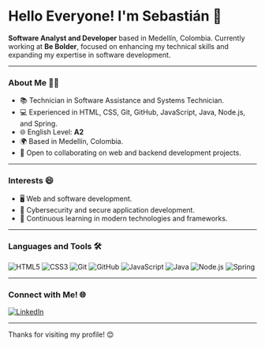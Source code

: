 # Hello Everyone! I'm Sebastián 👋

**Software Analyst and Developer** based in Medellín, Colombia. Currently working at **Be Bolder**, focused on enhancing my technical skills and expanding my expertise in software development.

---

### About Me 🧑‍💻

- 📚 Technician in Software Assistance and Systems Technician.
- 💻 Experienced in HTML, CSS, Git, GitHub, JavaScript, Java, Node.js, and Spring.
- 🌐 English Level: **A2**
- 🌍 Based in Medellín, Colombia.
- 🤝 Open to collaborating on web and backend development projects.

---

### Interests 😄

- 🖥️ Web and software development.
- 🔐 Cybersecurity and secure application development.
- 🚀 Continuous learning in modern technologies and frameworks.

---

### Languages and Tools 🛠️

![HTML5](https://img.shields.io/badge/-HTML5-E34F26?style=flat&logo=html5&logoColor=white)
![CSS3](https://img.shields.io/badge/-CSS3-1572B6?style=flat&logo=css3&logoColor=white)
![Git](https://img.shields.io/badge/-Git-F05032?style=flat&logo=git&logoColor=white)
![GitHub](https://img.shields.io/badge/-GitHub-181717?style=flat&logo=github&logoColor=white)
![JavaScript](https://img.shields.io/badge/-JavaScript-F7DF1E?style=flat&logo=javascript&logoColor=black)
![Java](https://img.shields.io/badge/-Java-007396?style=flat&logo=java&logoColor=white)
![Node.js](https://img.shields.io/badge/-Node.js-339933?style=flat&logo=node.js&logoColor=white)
![Spring](https://img.shields.io/badge/-Spring-6DB33F?style=flat&logo=spring&logoColor=white)

---

### Connect with Me! 🌐

[![LinkedIn](https://img.shields.io/badge/LinkedIn-0077B5?style=flat&logo=linkedin&logoColor=white)](https://www.linkedin.com/in/sebastian-presiga-pati%C3%B1o-8a736b329/)

---

Thanks for visiting my profile! 😊
